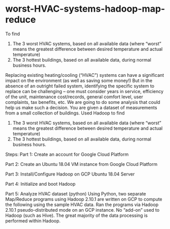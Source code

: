 # worst-HVAC-systems-hadoop-map-reduce
To find 
1. The 3 worst HVAC systems, based on all available data (where “worst” means the greatest difference between desired temperature and actual temperature) 
2. The 3 hottest buildings, based on all available data, during normal business hours.

Replacing existing heating/cooling (“HVAC”) systems can have a significant impact on the environment
(as well as saving some money!) But in the absence of an outright failed system, identifying the specific
system to replace can be challenging – one must consider years in service, efficiency of the unit,
maintenance cost/records, general comfort level, user complaints, tax benefits, etc. We are going to do some analysis that could help us make such a decision. You are given a dataset of
measurements from a small collection of buildings. Used Hadoop to find
1. The 3 worst HVAC systems, based on all available data (where “worst” means the greatest difference between desired temperature and actual temperature) 
2. The 3 hottest buildings, based on all available data, during normal business hours.

Steps:
Part 1: Create an account for Google Cloud Platform

Part 2: Create an Ubuntu 18.04 VM instance from Google Cloud Platform

Part 3: Install/Configure Hadoop on GCP Ubuntu 18.04 Server

Part 4: Initialize and boot Hadoop

Part 5: Analyze HVAC dataset (python)
Using Python, two separate Map/Reduce programs using Hadoop 2.10.1 are written on
GCP to compute the following using the sample HVAC data. Ran the
programs via Hadoop 2.10.1 pseudo-distributed mode on an GCP instance. No “add-on” used to
Hadoop (such as Hive). The great majority of the data processing is performed within Hadoop.
